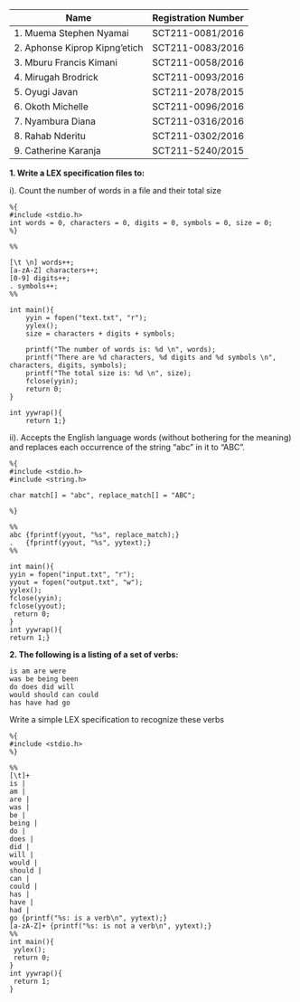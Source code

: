 |Name|Registration Number|
|----|---|
|1. Muema Stephen Nyamai | SCT211-0081/2016|
|2. Aphonse Kiprop Kipng’etich | SCT211-0083/2016|
|3. Mburu Francis Kimani | SCT211-0058/2016|
|4. Mirugah Brodrick|SCT211-0093/2016|
|5. Oyugi Javan|SCT211-2078/2015|
|6. Okoth Michelle|SCT211-0096/2016|
|7. Nyambura Diana|SCT211-0316/2016|
|8. Rahab Nderitu|SCT211-0302/2016|
|9. Catherine Karanja|SCT211-5240/2015|

__1. Write a LEX specification files to:__

i). Count the number of words in a file and their total size
```
%{
#include <stdio.h>
int words = 0, characters = 0, digits = 0, symbols = 0, size = 0;
%}

%%

[\t \n] words++;
[a-zA-Z] characters++;
[0-9] digits++;
. symbols++;
%%

int main(){
    yyin = fopen("text.txt", "r");
    yylex();
    size = characters + digits + symbols;

    printf("The number of words is: %d \n", words);
    printf("There are %d characters, %d digits and %d symbols \n", characters, digits, symbols);
    printf("The total size is: %d \n", size);
    fclose(yyin);
    return 0;
}

int yywrap(){
    return 1;}
```
ii). Accepts the English language words (without bothering for the meaning) and replaces
each occurrence of the string “abc” in it to “ABC”.
```
%{
#include <stdio.h>
#include <string.h>

char match[] = "abc", replace_match[] = "ABC";

%}

%%
abc {fprintf(yyout, "%s", replace_match);}
.   {fprintf(yyout, "%s", yytext);}
%%

int main(){
yyin = fopen("input.txt", "r");
yyout = fopen("output.txt", "w");
yylex();
fclose(yyin);
fclose(yyout);
 return 0;
}
int yywrap(){
return 1;}
```

__2. The following is a listing of a set of verbs:__

```
is am are were
was be being been
do does did will
would should can could
has have had go
```

Write a simple LEX specification to recognize these verbs
<div style="page-break-after: always;"></div>

```
%{
#include <stdio.h>
%}

%%
[\t]+
is |
am |
are |
was |
be |
being |
do |
does |
did |
will |
would |
should |
can |
could |
has |
have |
had |
go {printf("%s: is a verb\n", yytext);}
[a-zA-Z]+ {printf("%s: is not a verb\n", yytext);}
%%
int main(){
 yylex();
 return 0;
}
int yywrap(){
 return 1;
}

```